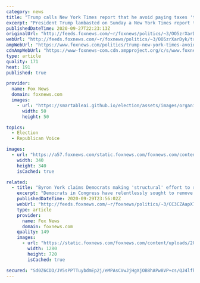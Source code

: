 ```yaml
---
category: news
title: "Trump calls New York Times report that he avoid paying taxes 'totally made up'"
excerpt: "President Trump lambasted on Sunday a New York Times report that said he paid no federal income taxes in 10 of the past 15 years – calling the story “fake news” and arguing that he paid large sums of both federal and state taxes."
publishedDateTime: 2020-09-27T22:23:13Z
originalUrl: "http://feeds.foxnews.com/~r/foxnews/politics/~3/OO5zrXarDyk/trump-new-york-times-avoid-paying-taxes-totally"
webUrl: "http://feeds.foxnews.com/~r/foxnews/politics/~3/OO5zrXarDyk/trump-new-york-times-avoid-paying-taxes-totally"
ampWebUrl: "https://www.foxnews.com/politics/trump-new-york-times-avoid-paying-taxes-totally.amp"
cdnAmpWebUrl: "https://www-foxnews-com.cdn.ampproject.org/c/s/www.foxnews.com/politics/trump-new-york-times-avoid-paying-taxes-totally.amp"
type: article
quality: 171
heat: 191
published: true

provider:
  name: Fox News
  domain: foxnews.com
  images:
    - url: "https://smartableai.github.io/election/assets/images/organizations/foxnews.com-50x50.jpg"
      width: 50
      height: 50

topics:
  - Election
  - Republican Voice

images:
  - url: "https://a57.foxnews.com/static.foxnews.com/foxnews.com/content/uploads/2018/09/340/340/c4a1ac56-untitled.png?ve=1&tl=1"
    width: 340
    height: 340
    isCached: true

related:
  - title: "Byron York claims Democrats making 'structural' effort to remove Trump from office"
    excerpt: "Democrats in Congress have relentlessly sought to remove President Trump from office almost from the day he was inaugurated, Washington Examiner chief political correspondent Byron York told “Your World” Tuesday."
    publishedDateTime: 2020-09-29T23:56:02Z
    webUrl: "http://feeds.foxnews.com/~r/foxnews/politics/~3/CC3CZAapX7w/byron-york-democrats-war-on-trump"
    type: article
    provider:
      name: Fox News
      domain: foxnews.com
    quality: 149
    images:
      - url: "https://static.foxnews.com/foxnews.com/content/uploads/2020/09/15620141-image-5.jpg"
        width: 1280
        height: 720
        isCached: true

secured: "Sd0Z6CDD/JV5sPPTTuybdmEp2j/eMPAsCVwJjHgXjOB8hAPw8VP+cs/QJ4lfkpMafVDLVqYe/XP6RMODJPjpY3a3rZD2KI7uQhYwgPDyxR4pGYU3l5sE9zrg4e/7isi0ilfj7Zm6Ezffw+vtNWL5jQrs5flr2dGvuhFCCcwtef4ZMK2NXugOcmnIrDdEzznDSTTkUGvpZkO2Oir2r4hNgcQBmufNVGFN6Mb+R2QU0X9YD29m2tn+woR/6/yFt+i5/eEBl9NUddb98yYQC/Gyrw3+xmGTM5HCGqzuGUrqMHoaEfYn2Iyp+B1eQII5oHqsCnBflQ/jgradP+oYhjcmjpZ9Rvk7YxzHIC9KgdtaxZQ=;qfRbha2ithInQrgv3eO3vA=="
---
```


